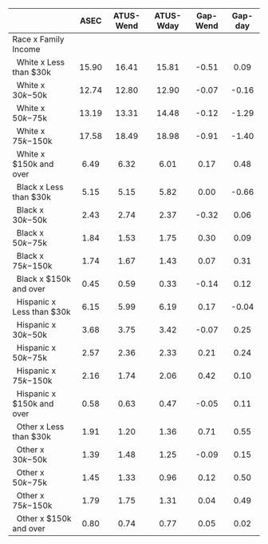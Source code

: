 
|                      |         ASEC |    ATUS-Wend |    ATUS-Wday |     Gap-Wend |      Gap-day |
| -------------------- | :----------: | :----------: | :----------: | :----------: | :----------: |
| Race x Family Income |              |              |              |              |              |
| &nbsp;&nbsp;White x Less than $30k |        15.90 |        16.41 |        15.81 |        -0.51 |         0.09 |
| &nbsp;&nbsp;White x $30k-$50k |        12.74 |        12.80 |        12.90 |        -0.07 |        -0.16 |
| &nbsp;&nbsp;White x $50k-$75k |        13.19 |        13.31 |        14.48 |        -0.12 |        -1.29 |
| &nbsp;&nbsp;White x $75k-$150k |        17.58 |        18.49 |        18.98 |        -0.91 |        -1.40 |
| &nbsp;&nbsp;White x $150k and over |         6.49 |         6.32 |         6.01 |         0.17 |         0.48 |
| &nbsp;&nbsp;Black x Less than $30k |         5.15 |         5.15 |         5.82 |         0.00 |        -0.66 |
| &nbsp;&nbsp;Black x $30k-$50k |         2.43 |         2.74 |         2.37 |        -0.32 |         0.06 |
| &nbsp;&nbsp;Black x $50k-$75k |         1.84 |         1.53 |         1.75 |         0.30 |         0.09 |
| &nbsp;&nbsp;Black x $75k-$150k |         1.74 |         1.67 |         1.43 |         0.07 |         0.31 |
| &nbsp;&nbsp;Black x $150k and over |         0.45 |         0.59 |         0.33 |        -0.14 |         0.12 |
| &nbsp;&nbsp;Hispanic x Less than $30k |         6.15 |         5.99 |         6.19 |         0.17 |        -0.04 |
| &nbsp;&nbsp;Hispanic x $30k-$50k |         3.68 |         3.75 |         3.42 |        -0.07 |         0.25 |
| &nbsp;&nbsp;Hispanic x $50k-$75k |         2.57 |         2.36 |         2.33 |         0.21 |         0.24 |
| &nbsp;&nbsp;Hispanic x $75k-$150k |         2.16 |         1.74 |         2.06 |         0.42 |         0.10 |
| &nbsp;&nbsp;Hispanic x $150k and over |         0.58 |         0.63 |         0.47 |        -0.05 |         0.11 |
| &nbsp;&nbsp;Other x Less than $30k |         1.91 |         1.20 |         1.36 |         0.71 |         0.55 |
| &nbsp;&nbsp;Other x $30k-$50k |         1.39 |         1.48 |         1.25 |        -0.09 |         0.15 |
| &nbsp;&nbsp;Other x $50k-$75k |         1.45 |         1.33 |         0.96 |         0.12 |         0.50 |
| &nbsp;&nbsp;Other x $75k-$150k |         1.79 |         1.75 |         1.31 |         0.04 |         0.49 |
| &nbsp;&nbsp;Other x $150k and over |         0.80 |         0.74 |         0.77 |         0.05 |         0.02 |

